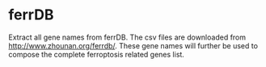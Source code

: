 # ferrDB
Extract all gene names from ferrDB. The csv files are downloaded from http://www.zhounan.org/ferrdb/. These gene names will further be used to compose the complete ferroptosis related genes list. 
